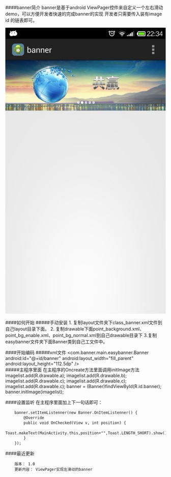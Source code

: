 ####banner简介
    banner是基于android ViewPager控件来自定义一个左右滑动demo，可以方便开发者快速的完成banner的实现
    开发者只需要传入装有image id 的链表即可。
            

![github](https://github.com/chenhonggy/banner/blob/master/app/src/main/res/drawable-hdpi/photo.jpg "github")

####如何开始
#####手动安装
        1. 复制layout文件夹下class_banner.xml文件到自己layout目录下面。
        2. 复制drawable下面point_background.xml、point_bg_enable.xml、point_bg_normal.xml到自己drawable目录下
        3.复制easybanner文件夹下面Banner类到自己工文件中。
                
####开始编码
#####xml文件
        <com.banner.main.easybanner.Banner
        android:id="@+id/banner"
        android:layout_width="fill_parent"
        android:layout_height="112.5dp"
        />      
#####主程序里面
在主程序的Oncreate方法里面调用initImage方法<br>
  imagelist.add(R.drawable.a);
        imagelist.add(R.drawable.b);
        imagelist.add(R.drawable.c);
        imagelist.add(R.drawable.c);
        imagelist.add(R.drawable.c);
        banner = (Banner)findViewById(R.id.banner);
        banner.initImage(imagelist);                     
        
####设置监听
在主程序里面加上下一句话即可：
        
        banner.setItemListenner(new Banner.OnItemListenner() {
            @Override
            public void OnChecked(View v, int position) {
                Toast.makeText(MainActivity.this,position+"",Toast.LENGTH_SHORT).show();
            }
        });     
####最近更新
        
        版本： 1.0
        更新内容： ViewPager实现左滑动的banner
